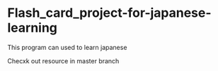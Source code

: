 # Flash_card_project-for-japanese-learning
This program can used to learn japanese

Checxk out resource in master branch
